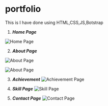# portfolio

This is I have done using HTML,CSS,JS,Botstrap 

1. ***Home Page***

![Home Page](https://github.com/user-attachments/assets/672a1faf-fdaf-4f35-b919-ef129d878381)

2. ***About Page***

![About Page](https://github.com/user-attachments/assets/9530b542-0228-4a90-a0bd-17d8d8d60714)

![About Page](https://github.com/user-attachments/assets/fbebb887-dcc1-4061-868a-0cc7559cd99e)

3. ***Achievement***
![Achievement Page](https://github.com/user-attachments/assets/6dbc5705-a8e1-4bd3-9ba7-964475acbf8d)

4. ***Skill Page***
![Skill Page](https://github.com/user-attachments/assets/a5289335-c3d3-49d2-93b7-5c0ba2617401)

5. ***Contact Page***
![Contact Page](https://github.com/user-attachments/assets/deee67fb-5264-4936-a10e-29c4b1c065e7)